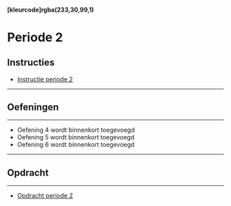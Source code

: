 #### [kleurcode]rgba(233,30,99,1)

# Periode 2

## Instructies
* <a href="https://elo.kw1c.nl/CMS/Studie/811%20ICT-Academie/811%20VakkenInhoud/%5BB.01%20MOD%5D%20Modelleren/25187%20%C2%A0%20Applicatie-%20en%20mediaontwikkelaar/Periode%2002/Productie/01.%20Reader/Instructie%20Periode%202.xlsx" target="_blank">Instructie periode 2</a>

---
## Oefeningen
---

* Oefening 4 wordt binnenkort toegevoegd
* Oefening 5 wordt binnenkort toegevoegd
* Oefening 6 wordt binnenkort toegevoegd

---
## Opdracht
---
* <a href="https://elo.kw1c.nl/CMS/Studie/811%20ICT-Academie/811%20VakkenInhoud/%5BB.01%20MOD%5D%20Modelleren/25187%20%C2%A0%20Applicatie-%20en%20mediaontwikkelaar/Periode%2002/Productie/02.%20Opdrachten/OpdrachtPeriode2.xlsx" target="_blank">Opdracht periode 2</a>